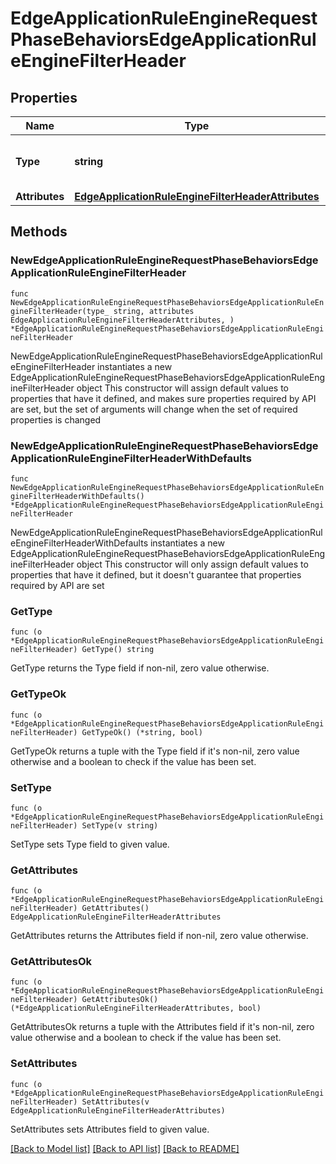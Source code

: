 # EdgeApplicationRuleEngineRequestPhaseBehaviorsEdgeApplicationRuleEngineFilterHeader

## Properties

Name | Type | Description | Notes
------------ | ------------- | ------------- | -------------
**Type** | **string** | * &#x60;filter_request_header&#x60; - filter_request_header | 
**Attributes** | [**EdgeApplicationRuleEngineFilterHeaderAttributes**](EdgeApplicationRuleEngineFilterHeaderAttributes.md) |  | 

## Methods

### NewEdgeApplicationRuleEngineRequestPhaseBehaviorsEdgeApplicationRuleEngineFilterHeader

`func NewEdgeApplicationRuleEngineRequestPhaseBehaviorsEdgeApplicationRuleEngineFilterHeader(type_ string, attributes EdgeApplicationRuleEngineFilterHeaderAttributes, ) *EdgeApplicationRuleEngineRequestPhaseBehaviorsEdgeApplicationRuleEngineFilterHeader`

NewEdgeApplicationRuleEngineRequestPhaseBehaviorsEdgeApplicationRuleEngineFilterHeader instantiates a new EdgeApplicationRuleEngineRequestPhaseBehaviorsEdgeApplicationRuleEngineFilterHeader object
This constructor will assign default values to properties that have it defined,
and makes sure properties required by API are set, but the set of arguments
will change when the set of required properties is changed

### NewEdgeApplicationRuleEngineRequestPhaseBehaviorsEdgeApplicationRuleEngineFilterHeaderWithDefaults

`func NewEdgeApplicationRuleEngineRequestPhaseBehaviorsEdgeApplicationRuleEngineFilterHeaderWithDefaults() *EdgeApplicationRuleEngineRequestPhaseBehaviorsEdgeApplicationRuleEngineFilterHeader`

NewEdgeApplicationRuleEngineRequestPhaseBehaviorsEdgeApplicationRuleEngineFilterHeaderWithDefaults instantiates a new EdgeApplicationRuleEngineRequestPhaseBehaviorsEdgeApplicationRuleEngineFilterHeader object
This constructor will only assign default values to properties that have it defined,
but it doesn't guarantee that properties required by API are set

### GetType

`func (o *EdgeApplicationRuleEngineRequestPhaseBehaviorsEdgeApplicationRuleEngineFilterHeader) GetType() string`

GetType returns the Type field if non-nil, zero value otherwise.

### GetTypeOk

`func (o *EdgeApplicationRuleEngineRequestPhaseBehaviorsEdgeApplicationRuleEngineFilterHeader) GetTypeOk() (*string, bool)`

GetTypeOk returns a tuple with the Type field if it's non-nil, zero value otherwise
and a boolean to check if the value has been set.

### SetType

`func (o *EdgeApplicationRuleEngineRequestPhaseBehaviorsEdgeApplicationRuleEngineFilterHeader) SetType(v string)`

SetType sets Type field to given value.


### GetAttributes

`func (o *EdgeApplicationRuleEngineRequestPhaseBehaviorsEdgeApplicationRuleEngineFilterHeader) GetAttributes() EdgeApplicationRuleEngineFilterHeaderAttributes`

GetAttributes returns the Attributes field if non-nil, zero value otherwise.

### GetAttributesOk

`func (o *EdgeApplicationRuleEngineRequestPhaseBehaviorsEdgeApplicationRuleEngineFilterHeader) GetAttributesOk() (*EdgeApplicationRuleEngineFilterHeaderAttributes, bool)`

GetAttributesOk returns a tuple with the Attributes field if it's non-nil, zero value otherwise
and a boolean to check if the value has been set.

### SetAttributes

`func (o *EdgeApplicationRuleEngineRequestPhaseBehaviorsEdgeApplicationRuleEngineFilterHeader) SetAttributes(v EdgeApplicationRuleEngineFilterHeaderAttributes)`

SetAttributes sets Attributes field to given value.



[[Back to Model list]](../README.md#documentation-for-models) [[Back to API list]](../README.md#documentation-for-api-endpoints) [[Back to README]](../README.md)


